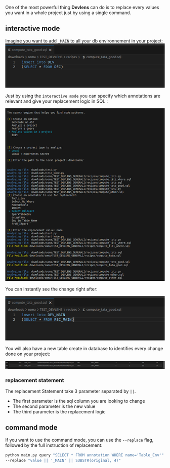 

One of the most powerful thing **Devlens** can do is to replace every values you want in a whole project just by using a single command.


## interactive mode


Imagine you want to add `_MAIN` to all your db environnement in your project: 
![before](/../static/img/replace/before.png?raw=true "before")

Just by using the `interactive mode` you can specify which annotations are relevant and give your replacement logic in SQL :


![replace](/../static/img/replace/replace.png?raw=true "replace")



You can instantly see the change right after:

![after](/../static/img/replace/after.png?raw=true "after")


You will also have a new table create in database to identifies every change done on your project:

![db](/../static/img/replace/db.png?raw=true "db")



### replacement statement

The replacement Statement take 3 parameter separated by `||`.

- The first parameter is the sql column you are looking to change
- The second parameter is the new value
- The third parameter is the replacement logic


## command mode

If you  want to use the command mode, you can use the `--replace` flag, followed by the full instruction of replacement: 

```bash
python main.py query "SELECT * FROM annotation WHERE name='Table_Env'" \
--replace "value || '_MAIN' || SUBSTR(original, 4)"
```